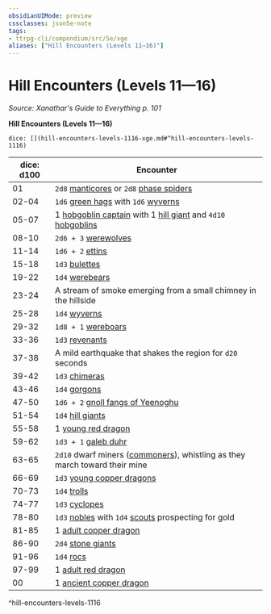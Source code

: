 ```yaml
---
obsidianUIMode: preview
cssclasses: json5e-note
tags:
- ttrpg-cli/compendium/src/5e/xge
aliases: ["Hill Encounters (Levels 11—16)"]
---
```

# Hill Encounters (Levels 11—16)
*Source: Xanathar's Guide to Everything p. 101* 

**Hill Encounters (Levels 11—16)**

`dice: [](hill-encounters-levels-1116-xge.md#^hill-encounters-levels-1116)`

| dice: d100 | Encounter |
|------------|-----------|
| 01 | `2d8` [manticores](2-Mechanics/CLI/bestiary/monstrosity/manticore-xmm.md) or `2d8` [phase spiders](2-Mechanics/CLI/bestiary/monstrosity/phase-spider-xmm.md) |
| 02-04 | `1d6` [green hags](2-Mechanics/CLI/bestiary/fey/green-hag-xmm.md) with `1d6` [wyverns](2-Mechanics/CLI/bestiary/dragon/wyvern-xmm.md) |
| 05-07 | 1 [hobgoblin captain](2-Mechanics/CLI/bestiary/fey/hobgoblin-captain-xmm.md) with 1 [hill giant](2-Mechanics/CLI/bestiary/giant/hill-giant-xmm.md) and `4d10` [hobgoblins](2-Mechanics/CLI/bestiary/fey/hobgoblin-warrior-xmm.md) |
| 08-10 | `2d6 + 3` [werewolves](2-Mechanics/CLI/bestiary/monstrosity/werewolf-xmm.md) |
| 11-14 | `1d6 + 2` [ettins](2-Mechanics/CLI/bestiary/giant/ettin-xmm.md) |
| 15-18 | `1d3` [bulettes](2-Mechanics/CLI/bestiary/monstrosity/bulette-xmm.md) |
| 19-22 | `1d4` [werebears](2-Mechanics/CLI/bestiary/monstrosity/werebear-xmm.md) |
| 23-24 | A stream of smoke emerging from a small chimney in the hillside |
| 25-28 | `1d4` [wyverns](2-Mechanics/CLI/bestiary/dragon/wyvern-xmm.md) |
| 29-32 | `1d8 + 1` [wereboars](2-Mechanics/CLI/bestiary/monstrosity/wereboar-xmm.md) |
| 33-36 | `1d3` [revenants](2-Mechanics/CLI/bestiary/undead/revenant-xmm.md) |
| 37-38 | A mild earthquake that shakes the region for `d20` seconds |
| 39-42 | `1d3` [chimeras](2-Mechanics/CLI/bestiary/monstrosity/chimera-xmm.md) |
| 43-46 | `1d4` [gorgons](2-Mechanics/CLI/bestiary/construct/gorgon-xmm.md) |
| 47-50 | `1d6 + 2` [gnoll fangs of Yeenoghu](2-Mechanics/CLI/bestiary/fiend/gnoll-fang-of-yeenoghu-xmm.md) |
| 51-54 | `1d4` [hill giants](2-Mechanics/CLI/bestiary/giant/hill-giant-xmm.md) |
| 55-58 | 1 [young red dragon](2-Mechanics/CLI/bestiary/dragon/young-red-dragon-xmm.md) |
| 59-62 | `1d3 + 1` [galeb duhr](2-Mechanics/CLI/bestiary/elemental/galeb-duhr-xmm.md) |
| 63-65 | `2d10` dwarf miners ([commoners](2-Mechanics/CLI/bestiary/humanoid/commoner-xmm.md)), whistling as they march toward their mine |
| 66-69 | `1d3` [young copper dragons](2-Mechanics/CLI/bestiary/dragon/young-copper-dragon-xmm.md) |
| 70-73 | `1d4` [trolls](2-Mechanics/CLI/bestiary/giant/troll-xmm.md) |
| 74-77 | `1d3` [cyclopes](2-Mechanics/CLI/bestiary/giant/cyclops-sentry-xmm.md) |
| 78-80 | `1d3` [nobles](2-Mechanics/CLI/bestiary/humanoid/noble-xmm.md) with `1d4` [scouts](2-Mechanics/CLI/bestiary/humanoid/scout-xmm.md) prospecting for gold |
| 81-85 | 1 [adult copper dragon](2-Mechanics/CLI/bestiary/dragon/adult-copper-dragon-xmm.md) |
| 86-90 | `2d4` [stone giants](2-Mechanics/CLI/bestiary/giant/stone-giant-xmm.md) |
| 91-96 | `1d4` [rocs](2-Mechanics/CLI/bestiary/monstrosity/roc-xmm.md) |
| 97-99 | 1 [adult red dragon](2-Mechanics/CLI/bestiary/dragon/adult-red-dragon-xmm.md) |
| 00 | 1 [ancient copper dragon](2-Mechanics/CLI/bestiary/dragon/ancient-copper-dragon-xmm.md) |
^hill-encounters-levels-1116
